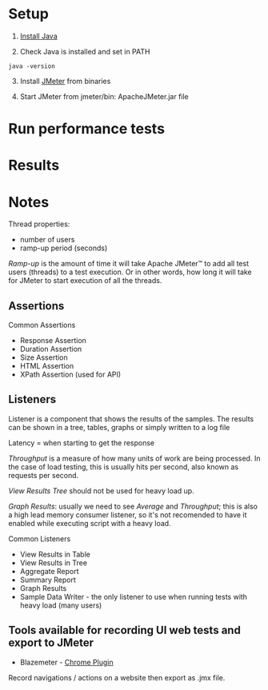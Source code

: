 # Setup

1. [Install Java](https://www.java.com/en/download/help/index_installing.html)

2. Check Java is installed and set in PATH

```
java -version
```

3. Install [JMeter](https://jmeter.apache.org/download_jmeter.cgi) from binaries

4. Start JMeter from jmeter/bin: ApacheJMeter.jar file

# Run performance tests

# Results

# Notes

Thread properties:
- number of users
- ramp-up period (seconds)

*Ramp-up* is the amount of time it will take Apache JMeter™ to add all test users (threads) to a test execution. Or in other words, how long it will take for JMeter to start execution of all the threads.

## Assertions

Common Assertions
- Response Assertion
- Duration Assertion
- Size Assertion
- HTML Assertion
- XPath Assertion (used for API)

## Listeners

Listener is a component that shows the results of the samples. The results can be shown in a tree, tables, graphs or simply written to a log file

Latency = when starting to get the response

*Throughput* is a measure of how many units of work are being processed. In the case of load testing, this is usually hits per second, also known as requests per second.

*View Results Tree* should not be used for heavy load up.

*Graph Results*: usually we need to see *Average* and *Throughput*; this is also a high lead memory consumer listener, so it's not recomended to have it enabled while executing script with a heavy load.

Common Listeners
- View Results in Table
- View Results in Tree
- Aggregate Report
- Summary Report
- Graph Results
- Sample Data Writer - the only listener to use when running tests with heavy load (many users)

## Tools available for recording UI web tests and export to JMeter
- Blazemeter - [Chrome Plugin](https://chrome.google.com/webstore/detail/blazemeter-the-continuous/mbopgmdnpcbohhpnfglgohlbhfongabi/related?hl=en)

Record navigations / actions on a website then export as .jmx file.